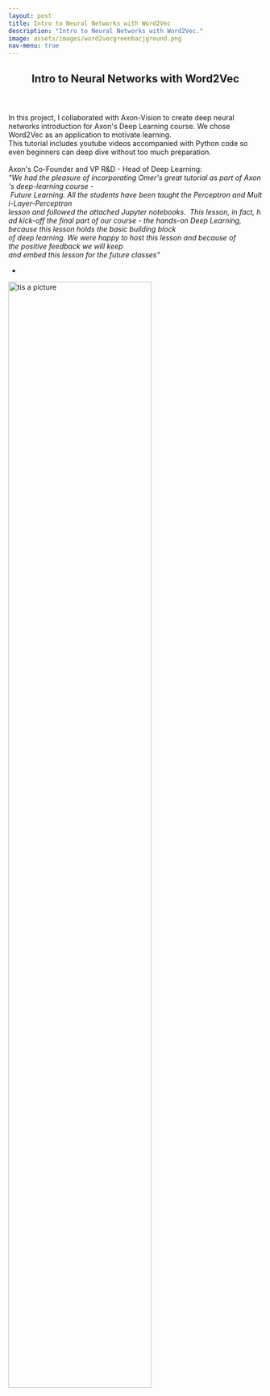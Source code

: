 ```yaml
---
layout: post
title: Intro to Neural Networks with Word2Vec
description: "Intro to Neural Networks with Word2Vec."
image: assets/images/word2vecgreenbacjground.png
nav-menu: true
---
```


<!-- Main -->
<div id="main">


<!-- one -->
<section id="one" class="spotlights">
	<section>
		<div class="content">
			<div class="inner">
					<header class="major">
			<h2>Intro to Neural Networks with Word2Vec</h2>
		</header>
<div>
				<p>In this project, I collaborated with Axon-Vision to create deep neural networks introduction for Axon's Deep Learning course. We chose Word2Vec as an application to motivate learning.
				<br>
				This tutorial includes youtube videos accompanied with Python code so even beginners can deep dive without too much preparation.
				<br>
				<br>
				Axon's Co-Founder and VP R&D - Head of Deep Learning:​
				<br>
				<i>"We had the pleasure of incorporating Omer's great tutorial as part of Axon's deep-learning course - Future Learning. All the students have been taught the Perceptron and Multi-Layer-Perceptron lesson and followed the attached Jupyter notebooks.  This lesson, in fact, had kick-off the final part of our course - the hands-on Deep Learning, because this lesson holds the basic building block of deep learning. We were happy to host this lesson and because of the positive feedback we will keep and embed this lesson for the future classes"</i>
				</p>

 </div>   							<ul class="actions">
    				<li ><a href="https://ijlalansari1122.github.io/Test_site//assets/images/CS156___Final_Project.pdf"  style="color: white !important;">Lecture Slides</a></li>
    			</ul>
    		</div>
    	
<a href="https://www.axon-vision.com/" class="image">
    	<img src="https://ijlalansari1122.github.io/Test_site/assets/images/ScreenShot03.png " alt="tis a 
		picture" data-position="top center" width="75%"/>
		</a>		
		</div>
    	

</section>
